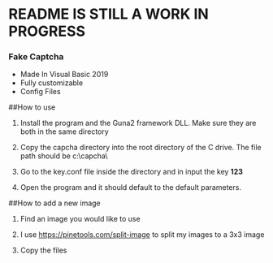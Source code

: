 # README IS STILL A WORK IN PROGRESS

### Fake Captcha
- Made In Visual Basic 2019
- Fully customizable
- Config Files

##How to use
1. Install the program and the Guna2 framework DLL. Make sure they are both in the same directory

2. Copy the capcha directory into the root directory of the C drive. The file path should be c:\capcha\

3. Go to the key.conf file inside the directory and in input the key **123**

4. Open the program and it should default to the default parameters.

##How to add a new image
1. Find an image you would like to use

2. I use https://pinetools.com/split-image to split my images to a 3x3 image

3. Copy the files 

